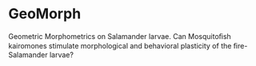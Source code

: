 # GeoMorph
Geometric Morphometrics on Salamander larvae.
Can Mosquitoﬁsh kairomones stimulate morphological and behavioral plasticity of the ﬁre-Salamander larvae?
